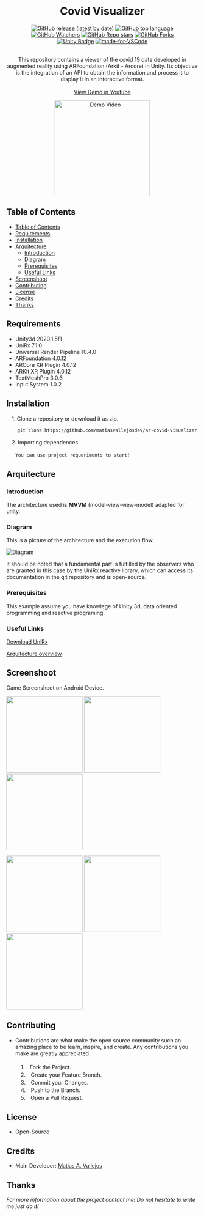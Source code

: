 <h1 align="center"> Covid Visualizer </h1>
  
  <div align="center">

  [![GitHub release (latest by date)](https://img.shields.io/github/v/release/matiasvallejosdev/AR-Covid-Visualizer?color=4cc51e)](https://github.com/matiasvallejosdev/AR-Covid-Interactive)
  [![GitHub top language](https://img.shields.io/github/languages/top/matiasvallejosdev/AR-Covid-Visualizer?color=1081c2)](https://github.com/matiasvallejosdev/AR-Covid-Interactive/search?l=c%23)
  [![GitHub Watchers](https://img.shields.io/github/watchers/matiasvallejosdev/AR-Covid-Visualizer?color=4cc51e)](https://github.com/matiasvallejosdev/AR-Covid-Interactive/watchers)
  [![GitHub Repo stars](https://img.shields.io/github/stars/matiasvallejosdev/AR-Covid-Visualizer?color=4cc51e)](https://github.com/matiasvallejosdev/AR-Covid-Interactive/stargazers)
  [![GitHub Forks](https://img.shields.io/github/forks/matiasvallejosdev/AR-Covid-Visualizer?color=4cc51e)](https://github.com/matiasvallejosdev/AR-Covid-Interactive/network/members)
  <br />
  [![Unity Badge](http://img.shields.io/badge/-Unity3D_2020.3.5f1-000?logo=unity&link=https://unity.com/)](https://unity.com/)
  [![made-for-VSCode](https://img.shields.io/badge/Made%20for-VSCode-1f425f.svg)](https://code.visualstudio.com/)

  </div>
  
  <p align="center"> <br />
This repository contains a viewer of the covid 19 data developed in augmented reality using ARFoundation (Arkit - Arcore) in Unity. Its objective is the integration of an API to obtain the information and process it to display it in an interactive format. <br /><br />
    <a href="https://youtu.be/Q-14FaPrD-A" target="_blank">View Demo in Youtube</a> <br />
      <p align="center">
      <a href="https://youtu.be/BuaH3zmLtNs" rel="nofollow">
      <img src="https://github.com/matiasvallejosdev/ar-covid-visualizer/blob/main/Project.Docs/Gif%20(1).gif?raw=true" alt="Demo Video" width="250">
    </a>
  </p>
    
  </p>
</p>

## Table of Contents

- [Table of Contents](#table-of-contents)
- [Requirements](#requirements)
- [Installation](#installation)
- [Arquitecture](#arquitecture)
  - [Introduction](#introduction)
  - [Diagram](#diagram)
  - [Prerequisites](#prerequisites)
  - [Useful Links](#useful-links)
- [Screenshoot](#screenshoot)
- [Contributing](#contributing)
- [License](#license)
- [Credits](#credits)
- [Thanks](#thanks)
  
## Requirements

* Unity3d 2020.1.5f1
* UniRx 7.1.0
* Universal Render Pipeline 10.4.0
* ARFoundation 4.0.12
* ARCore XR Plugin 4.0.12
* ARKit XR Plugin 4.0.12
* TextMeshPro 3.0.6
* Input System 1.0.2
  
## Installation
　1. Clone a repository or download it as zip.
```
    git clone https://github.com/matiasvallejosdev/ar-covid-visualizer
```
　2. Importing dependences<br />
```
　　You can use project requeriments to start!
```

## Arquitecture
### Introduction 
The architecture used is **MVVM** (model-view-view-model) adapted for unity.
### Diagram
This is a picture of the architecture and the execution flow.

![Diagram](https://github.com/matiasvallejosdev/ar-covid-visualizer/blob/main/Project.Docs/ArquitectureDiagram.jpg?raw=true)

It should be noted that a fundamental part is fulfilled by the observers who are granted in this case by the UniRx reactive library, which can access its documentation in the git repository and is open-source.
### Prerequisites

This example assume you have knowlege of Unity 3d, data oriented programming and reactive programing.

### Useful Links

[Download UniRx](https://assetstore.unity.com/packages/tools/integration/unirx-reactive-extensions-for-unity-17276)

[Arquitecture overview](https://www.youtube.com/watch?v=nvPjmSseOdY&ab_channel=Etermax)

## Screenshoot
Game Screenshoot on Android Device.
<p>
  <p>
    <a rel="nofollow">
    <img src="https://github.com/matiasvallejosdev/ar-covid-visualizer/blob/main/Project.Docs/Screenshoot%20(1).png?raw=true" width="200">
    </a>
    <a rel="nofollow">
    <img src="https://github.com/matiasvallejosdev/ar-covid-visualizer/blob/main/Project.Docs/Screenshoot%20(2).png?raw=true" width="200">
    </a>
    <a rel="nofollow">
    <img src="https://github.com/matiasvallejosdev/ar-covid-visualizer/blob/main/Project.Docs/Screenshoot%20(3).png?raw=true" width="200">
    </a>
  </p>
  <p>
    <a rel="nofollow">
    <img src="https://github.com/matiasvallejosdev/ar-covid-visualizer/blob/main/Project.Docs/Screenshoot%20(4).png?raw=true" width="200">
    </a>
    <a rel="nofollow">
    <img src="https://github.com/matiasvallejosdev/ar-covid-visualizer/blob/main/Project.Docs/Screenshoot%20(5).png?raw=true" width="200">
    </a>
    <a rel="nofollow">
    <img src="https://github.com/matiasvallejosdev/ar-covid-visualizer/blob/main/Project.Docs/Screenshoot%20(6).png?raw=true" width="200">
    </a>
  </p>

## Contributing

* Contributions are what make the open source community such an amazing place to be learn, inspire, and create. Any contributions you make are greatly appreciated. <br /><br />
　1.　Fork the Project. <br />
　2.　Create your Feature Branch. <br />
　3.　Commit your Changes. <br />
　4.　Push to the Branch. <br />
　5.　Open a Pull Request. <br />

## License
* Open-Source

## Credits

- Main Developer: [Matias A. Vallejos](https://www.linkedin.com/in/matiasvallejos/)

## Thanks

_For more information about the project contact me! Do not hesitate to write me just do it!_